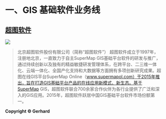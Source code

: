 # 一、GIS 基础软件业务线

## [超图软件](https://www.supermap.com/cn/)
![](https://www.supermap.com/2017/img/logo.png)
> 北京超图软件股份有限公司（简称“超图软件”）
>超图软件成立于1997年，注册地北京，一直致力于自主SuperMap GIS基础平台软件的研发与推广，通过持续创新以及独有的精益敏捷研发管理体系，在跨平台、二三维一体化、云端一体化、全国产化支持和大数据等方面拥有多项创新研究成果。超图在线GIS平台SuperMap Online（www.supermapol.com）于2015年推出，旨在打造GIS基础平台产品的在线应用新模式、新生态。基于SuperMap GIS，超图软件联合700余家合作伙伴为各行业提供了广泛和深入的GIS应用。2015年，超图软件跃居中国GIS基础平台软件市场份额第一。


**Copyright ©  Gerhard**